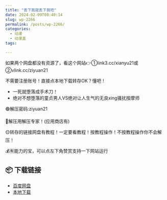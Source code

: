 ```yaml
---
title: "丢下我就丢下我吧"
date: 2024-02-09T08:40:14
slug: wp-2266
permalink: /posts/wp-2266/
categories:
  - 动漫
  - 动漫盖
tags:

---
```


如果两个网盘都没有资源了，看这个网站👉①link3.cc/xianyu21或②vlink.cc/ziyuan21

不需要注册账号！直接点本地下载转存OK？懂吧！

*   一死就堕落成手术刀！
*   绝对不想堕落的童贞男人VS绝对让人生气的无良xing骚扰按摩师

🟢解压密码:ziyuan21

🔵解压用解压专家！(应用商店有)

🟡转存的链接网盘有教程！一定要看教程！按教程操作！不按教程操作你不会解压！

💰🈶能力的宝，可以点左下角赞赏支持一下网站运行

## 📦 下载链接
- [百度网盘](https://blziyuan21.com/pay-download/2266?key=40bd78436d&down_id=0)
- [本地下载](https://blziyuan21.com/pay-download/2266?key=40bd78436d&down_id=1)

